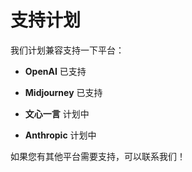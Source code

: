 # 支持计划

我们计划兼容支持一下平台：

- **OpenAI** 已支持

- **Midjourney**  已支持

- **文心一言**  计划中

- **Anthropic** 计划中



如果您有其他平台需要支持，可以联系我们！
